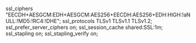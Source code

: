 ssl_ciphers "EECDH+AESGCM:EDH+AESGCM:AES256+EECDH:AES256+EDH:HIGH:!aNULL:!MD5:!RC4:!DHE";
ssl_protocols TLSv1 TLSv1.1 TLSv1.2;
ssl_prefer_server_ciphers on;
ssl_session_cache shared:SSL:1m;
ssl_stapling on;
ssl_stapling_verify on;

